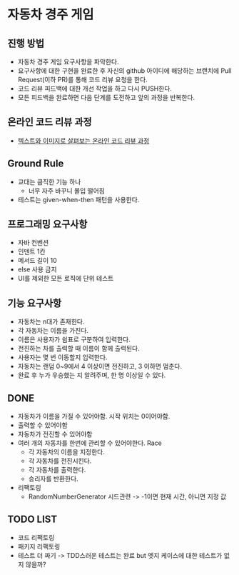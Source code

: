 # 자동차 경주 게임
## 진행 방법
* 자동차 경주 게임 요구사항을 파악한다.
* 요구사항에 대한 구현을 완료한 후 자신의 github 아이디에 해당하는 브랜치에 Pull Request(이하 PR)를 통해 코드 리뷰 요청을 한다.
* 코드 리뷰 피드백에 대한 개선 작업을 하고 다시 PUSH한다.
* 모든 피드백을 완료하면 다음 단계를 도전하고 앞의 과정을 반복한다.

## 온라인 코드 리뷰 과정
* [텍스트와 이미지로 살펴보는 온라인 코드 리뷰 과정](https://github.com/next-step/nextstep-docs/tree/master/codereview)

## Ground Rule
- 교대는 큼직한 기능 하나
  - 너무 자주 바꾸니 몰입 떨어짐
- 테스트는 given-when-then 패턴을 사용한다.

## 프로그래밍 요구사항
- 자바 컨벤션
- 인덴트 1칸
- 메서드 길이 10
- else 사용 금지
- UI를 제외한 모든 로직에 단위 테스트

## 기능 요구사항
- 자동차는 n대가 존재한다.
- 각 자동차는 이름을 가진다.
- 이름은 사용자가 쉼표로 구분하여 입력한다.
- 전진하는 차를 출력할 때 이름이 함께 출력된다.
- 사용자는 몇 번 이동할지 입력한다.
- 자동차는 랜덤 0~9에서 4 이상이면 전진하고, 3 이하면 멈춘다.
- 완료 후 누가 우승했는 지 알려주며, 한 명 이상일 수 있다.

## DONE
- 자동차가 이름을 가질 수 있어야함. 시작 위치는 0이어야함.
- 출력할 수 있어야함
- 자동차가 전진할 수 있어야함
- 여러 개의 자동차를 한번에 관리할 수 있어야한다. Race
  - 각 자동차의 이름을 지정한다.
  - 각 자동차를 전진시킨다.
  - 각 자동차를 출력한다.
  - 승리자를 반환한다.
- 리팩토링
  - RandomNumberGenerator 시드관련 -> -1이면 현재 시간, 아니면 지정 값

## TODO LIST
- 코드 리팩토링
- 패키지 리팩토링
- 테스트 더 짜기 -> TDD스러운 테스트는 완료 but 엣지 케이스에 대한 테스트가 없지 않을까?

